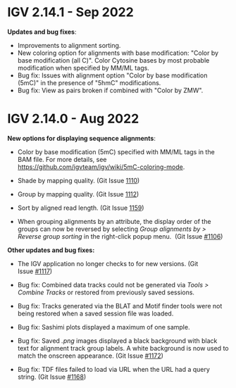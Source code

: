 # IGV 2.14.1 - Sep 2022

**Updates and bug fixes**:

*   Improvements to alignment sorting.
*   New coloring option for alignments with base modification: "Color by base modification (all C)". Color Cytosine bases by most probable modification when specified by MM/ML tags.
*   Bug fix: Issues with alignment option "Color by base modification (5mC)" in the presence of "5hmC" modifications.
*   Bug fix: View as pairs broken if combined with "Color by ZMW".

# IGV 2.14.0 - Aug 2022

**New options for displaying sequence alignments**:

*   Color by base modification (5mC) specified with MM/ML tags in the BAM file. For more details, see https://github.com/igvteam/igv/wiki/5mC-coloring-mode.

*   Shade by mapping quality. (Git Issue [1110](https://github.com/igvteam/igv/issues/1110))

*   Group by mapping quality. (Git Issue [1112](https://github.com/igvteam/igv/issues/1112))

*   Sort by aligned read length. (Git Issue [1159](https://github.com/igvteam/igv/issues/1159))

*   When grouping alignments by an attribute, the display order of the groups can now be reversed by selecting _Group alignments by > Reverse group sorting_ in the right-click popup menu.  (Git Issue [#1106](https://github.com/igvteam/igv/issues/1106))

**Other updates and bug fixes:**

*   The IGV application no longer checks to for new versions. (Git Issue [#1117](https://github.com/igvteam/igv/issues/1117))

*   Bug fix: Combined data tracks could not be generated via _Tools > Combine Tracks_ or restored from previously saved sessions.

*   Bug fix: Tracks generated via the BLAT and Motif finder tools were not being restored when a saved session file was loaded.

*   Bug fix: Sashimi plots displayed a maximum of one sample.

*   Bug fix: Saved _.png_ images displayed a black background with black text for alignment track group labels. A white background is now used to match the onscreen appearance. (Git Issue [#1172](https://github.com/igvteam/igv/issues/1172))

*   Bug fix: TDF files failed to load via URL when the URL had a query string. (Git Issue [#1168](https://github.com/igvteam/igv/issues/1168))

